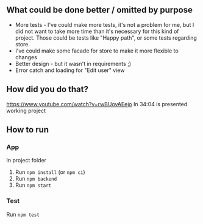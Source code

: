 ## What could be done better / omitted by purpose
- More tests - I've could make more tests, it's not a problem for me, but I did not want to take more time than 
  it's necessary for this kind of project. Those could be tests like "Happy path", or some tests regarding store.
- I've could make some facade for store to make it more flexible to changes
- Better design - but it wasn't in requirements ;)
- Error catch and loading for "Edit user" view

## How did you do that?
https://www.youtube.com/watch?v=rwBUovAEejo
In 34:04 is presented working project

## How to run
### App
In project folder
1. Run `npm install` (or `npm ci`)
2. Run `npm backend`
3. Run `npm start`

### Test
Run `npm test`
